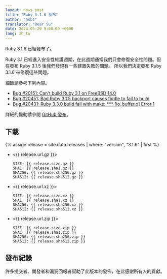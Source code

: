 ```yaml
---
layout: news_post
title: "Ruby 3.1.6 發布"
author: "hsbt"
translator: "Bear Su"
date: 2024-05-29 9:00:00 +0000
lang: zh_tw
---
```


Ruby 3.1.6 已經發布了。

Ruby 3.1 已經進入安全性維護週期，在此週期通常我們只會修復安全性問題。但在發布 Ruby 3.1.5 後我們發現有一些建置失敗的問題。
所以我們決定發布 Ruby 3.1.6 來修復這些問題。

細節請參考下列內容。

* [Bug #20151: Can't build Ruby 3.1 on FreeBSD 14.0](https://bugs.ruby-lang.org/issues/20151)
* [Bug #20451: Bad Ruby 3.1.5 backport causes fiddle to fail to build](https://bugs.ruby-lang.org/issues/20451)
* [Bug #20431: Ruby 3.3.0 build fail with make: *** \[io_buffer.o\] Error 1](https://bugs.ruby-lang.org/issues/20431)

詳細的變動請參閱 [GitHub 發布](https://github.com/ruby/ruby/releases/tag/v3_1_6)。

## 下載

{% assign release = site.data.releases | where: "version", "3.1.6" | first %}

* <{{ release.url.gz }}>

      SIZE: {{ release.size.gz }}
      SHA1: {{ release.sha1.gz }}
      SHA256: {{ release.sha256.gz }}
      SHA512: {{ release.sha512.gz }}

* <{{ release.url.xz }}>

      SIZE: {{ release.size.xz }}
      SHA1: {{ release.sha1.xz }}
      SHA256: {{ release.sha256.xz }}
      SHA512: {{ release.sha512.xz }}

* <{{ release.url.zip }}>

      SIZE: {{ release.size.zip }}
      SHA1: {{ release.sha1.zip }}
      SHA256: {{ release.sha256.zip }}
      SHA512: {{ release.sha512.zip }}

## 發布紀錄

許多提交者、開發者和漏洞回報者幫助了此版本的發佈，在此感謝所有人的貢獻。
